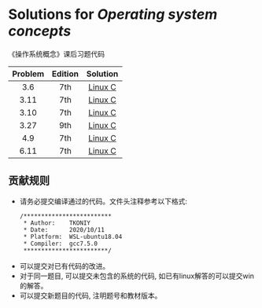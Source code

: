 #  Solutions for *Operating system concepts*
《操作系统概念》课后习题代码

| Problem | Edition |               Solution               |
|:-------:|:-------:|:------------------------------------:|
|   3.6   |   7th   |       [Linux C](./src/3_6_fib.c)       |
|  3.11   |   7th   |     [Linux C](./src/3_11_shm_ds.c)     |
|  3.10   |   7th   |    [Linux C](./src/3_10_fib_shm.c)     |
|  3.27   |   9th   |    [Linux C](./src/3_27_filecopy.c)    |
|   4.9   |   7th   |     [Linux C](./src/4_9_prime.c)     |
|  6.11   |   7th   | [Linux C](./src/6_11_sleep_barber.c) |
## 贡献规则
* 请务必提交编译通过的代码。文件头注释参考以下格式:
    ```
    /*************************
     * Author:    TKONIY
     * Date:      2020/10/11
     * Platform:  WSL-ubuntu18.04
     * Compiler:  gcc7.5.0
     ************************/ 
    ```
* 可以提交对已有代码的改进。
* 对于同一题目, 可以提交未包含的系统的代码, 如已有linux解答的可以提交win的解答。
* 可以提交新题目的代码, 注明题号和教材版本。

